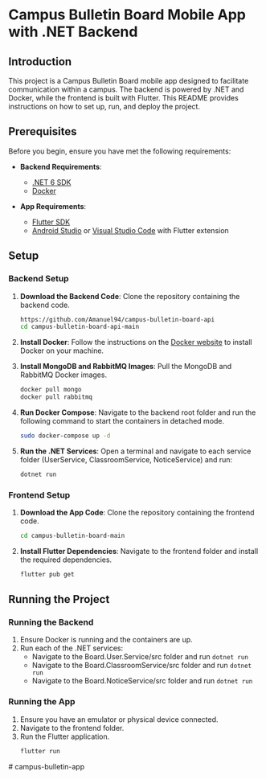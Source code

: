 # Campus Bulletin Board Mobile App with .NET Backend

## Introduction

This project is a Campus Bulletin Board mobile app designed to facilitate communication within a campus. The backend is powered by .NET and Docker, while the frontend is built with Flutter. This README provides instructions on how to set up, run, and deploy the project.

## Prerequisites

Before you begin, ensure you have met the following requirements:

- **Backend Requirements**:
  - [.NET 6 SDK](https://dotnet.microsoft.com/download/dotnet/6.0)
  - [Docker](https://www.docker.com/products/docker-desktop)

- **App Requirements**:
  - [Flutter SDK](https://flutter.dev/docs/get-started/install)
  - [Android Studio](https://developer.android.com/studio) or [Visual Studio Code](https://code.visualstudio.com/) with Flutter extension
## Setup

### Backend Setup

1. **Download the Backend Code**:
   Clone the repository containing the backend code.
   ```bash
   https://github.com/Amanuel94/campus-bulletin-board-api
   cd campus-bulletin-board-api-main
   ```

2. **Install Docker**:
   Follow the instructions on the [Docker website](https://www.docker.com/products/docker-desktop) to install Docker on your machine.

3. **Install MongoDB and RabbitMQ Images**:
   Pull the MongoDB and RabbitMQ Docker images.
   ```bash
   docker pull mongo
   docker pull rabbitmq
   ```

4. **Run Docker Compose**:
   Navigate to the backend root folder and run the following command to start the containers in detached mode.
   ```bash
   sudo docker-compose up -d
   ```

5. **Run the .NET Services**:
   Open a terminal and navigate to each service folder (UserService, ClassroomService, NoticeService) and run:
   ```bash
   dotnet run
   ```

### Frontend Setup

1. **Download the App Code**:
   Clone the repository containing the frontend code.
   ```bash
   cd campus-bulletin-board-main
   ```

2. **Install Flutter Dependencies**:
   Navigate to the frontend folder and install the required dependencies.
   ```bash
   flutter pub get
   ```

## Running the Project

### Running the Backend

1. Ensure Docker is running and the containers are up.
2. Run each of the .NET services:
   - Navigate to the Board.User.Service/src folder and run `dotnet run`
   - Navigate to the Board.ClassroomService/src folder and run `dotnet run`
   - Navigate to the Board.NoticeService/src folder and run `dotnet run`

### Running the App

1. Ensure you have an emulator or physical device connected.
2. Navigate to the frontend folder.
3. Run the Flutter application.
   ```bash
   flutter run
   ```
#   c a m p u s - b u l l e t i n - a p p  
 